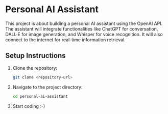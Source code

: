 # Personal AI Assistant

This project is about building a personal AI assistant using the OpenAI API. The assistant will integrate functionalities like ChatGPT for conversation, DALL·E for image generation, and Whisper for voice recognition. It will also connect to the internet for real-time information retrieval.

## Setup Instructions

1. Clone the repository:
   ```bash
   git clone <repository-url>
   ```

2. Navigate to the project directory:
   ```bash
   cd personal-ai-assistant
   ```

3. Start coding :-)

